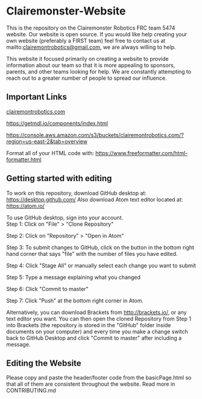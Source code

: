 # Clairemonster-Website

This is the repository on the Clairemonster Robotics FRC team 5474 website.  Our website is open source.  If you would like help creating your own website (preferably a FIRST team) feel free to contact us at mailto:clairemontrobotics@gmail.com, we are always willing to help.

This website it focused primarily on creating a website to provide information about our team so that it is more appealing to sponsors, parents, and other teams looking for help.  We are constantly attempting to reach out to a greater number of people to spread our influence.

## Important Links
<a href="http://clairemontrobotics.com">clairemontrobotics.com</a>

https://getmdl.io/components/index.html

https://console.aws.amazon.com/s3/buckets/clairemontrobotics.com/?region=us-east-2&tab=overview

Format all of your HTML code with: https://www.freeformatter.com/html-formatter.html


## Getting started with editing
To work on this repository, download GitHub desktop at: https://desktop.github.com/
Also download Atom text editor located at: https://atom.io/

To use GitHub desktop, sign into your account.  
Step 1: Click on "File" > "Clone Repository"

Step 2: Click on "Repository" > "Open in Atom"

Step 3: To submit changes to GitHub, click on the button in the bottom right hand corner that says "file" with the number of files you have edited.  

Step 4: Click "Stage All" or manually select each change you want to submit

Step 5: Type a message explaining what you changed

Step 6: Click "Commit to master"

Step 7: Click "Push" at the bottom right corner in Atom.


Alternatively, you can download Brackets from http://brackets.io/, or any text editor you want.
You can then open the cloned Repository from Step 1 into Brackets (the repository is stored in the "GitHub" folder inside documents on your computer) and every time you make a change switch back to GitHub Desktop and click "Commit to master" after including a message.


## Editing the Website

Please copy and paste the header/footer code from the basicPage.html so that all of them are consistent throughout the website.  Read more in CONTRIBUTING.md
